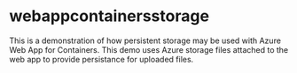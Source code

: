 # webappcontainersstorage

This is a demonstration of how persistent storage may be used with Azure Web App for Containers. This demo uses Azure storage files attached to the web app to provide persistance for uploaded files.
